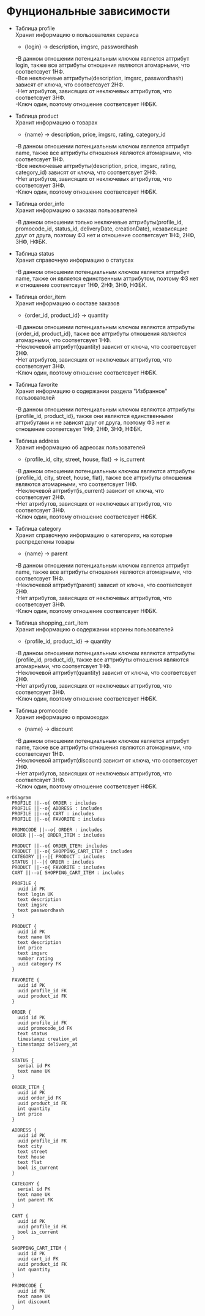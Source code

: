 # Фунциональные зависимости
- Таблица profile\
  Хранит информацию о пользователях сервиса
  - {login} -> description, imgsrc, passwordhash

  -В данном отношении потенциальным ключом является аттрибут login, также все аттрибуты отношения являются атомарными, что соответсвует 1НФ.\
  -Все неключевые аттрибуты(description, imgsrc, passwordhash) зависят от ключа, что соответсвует 2НФ.\
  -Нет атрибутов, зависящих от неключевых аттрибутов, что соответсвует 3НФ.\
  -Ключ один, поэтому отношение соответсвует НФБК.

- Таблица product\
  Хранит информацию о товарах
  - {name} -> description, price, imgsrc, rating, category_id

  -В данном отношении потенциальным ключом является аттрибут name, также все аттрибуты отношения являются атомарными, что соответсвует 1НФ.\
  -Все неключевые аттрибуты(description, price, imgsrc, rating, category_id) зависят от ключа, что соответсвует 2НФ.\
  -Нет атрибутов, зависящих от неключевых аттрибутов, что соответсвует 3НФ.\
  -Ключ один, поэтому отношение соответсвует НФБК.

- Таблица order_info\
  Хранит информацию о заказах пользователей
  
  -В данном отношении только неключевые аттрибуты(profile_id, promocode_id, status_id, deliveryDate, creationDate), независящие друг от друга, поэтому ФЗ нет и отношение соответсвует 1НФ, 2НФ, 3НФ, НФБК.

- Таблица status\
  Хранит справочную информацию о статусах
  
  -В данном отношении потенциальным ключом является аттрибут name, также он является единственным аттрибутом, поэтому ФЗ нет и отношение соответсвует 1НФ, 2НФ, 3НФ, НФБК.

- Таблица order_item\
  Хранит информацию о составе заказов
  - {order_id, product_id} -> quantity

  -В данном отношении потенциальным ключом являются аттрибуты {order_id, product_id}, также все аттрибуты отношения являются атомарными, что соответсвует 1НФ.\
  -Неключевой аттрибут(quantity) зависит от ключа, что соответсвует 2НФ.\
  -Нет атрибутов, зависящих от неключевых аттрибутов, что соответсвует 3НФ.\
  -Ключ один, поэтому отношение соответсвует НФБК.

- Таблица favorite\
  Хранит информацию о содержании раздела "Избранное" пользователей
  
  -В данном отношении потенциальным ключом являются аттрибуты {profile_id, product_id}, также они являются единственными аттрибутами и не зависят друг от друга, поэтому ФЗ нет и отношение соответсвует 1НФ, 2НФ, 3НФ, НФБК.

- Таблица address\
  Хранит информацию об адрессах пользователей
  - {profile_id, city, street, house, flat} -> is_current

  -В данном отношении потенциальным ключом являются аттрибуты {profile_id, city, street, house, flat}, также все аттрибуты отношения являются атомарными, что соответсвует 1НФ.\
  -Неключевой аттрибут(is_current) зависит от ключа, что соответсвует 2НФ.\
  -Нет атрибутов, зависящих от неключевых аттрибутов, что соответсвует 3НФ.\
  -Ключ один, поэтому отношение соответсвует НФБК.

- Таблица category\
  Хранит справочную информацию о категориях, на которые распределены товары
  - {name} -> parent
  
  -В данном отношении потенциальным ключом является аттрибут name, также все аттрибуты отношения являются атомарными, что соответсвует 1НФ.\
  -Неключевой аттрибут(parent) зависит от ключа, что соответсвует 2НФ.\
  -Нет атрибутов, зависящих от неключевых аттрибутов, что соответсвует 3НФ.\
  -Ключ один, поэтому отношение соответсвует НФБК.

- Таблица shopping_cart_item\
  Хранит информацию о содержании корзины пользователей
  - {profile_id, product_id} -> quantity

  -В данном отношении потенциальным ключом являются аттрибуты {profile_id, product_id}, также все аттрибуты отношения являются атомарными, что соответсвует 1НФ.\
  -Неключевой аттрибут(quantity) зависит от ключа, что соответсвует 2НФ.\
  -Нет атрибутов, зависящих от неключевых аттрибутов, что соответсвует 3НФ.\
  -Ключ один, поэтому отношение соответсвует НФБК.

- Таблица promocode\
  Хранит информацию о промокодах
  - {name} -> discount

  -В данном отношении потенциальным ключом является аттрибут name, также все аттрибуты отношения являются атомарными, что соответсвует 1НФ.\
  -Неключевой аттрибут(discount) зависит от ключа, что соответсвует 2НФ.\
  -Нет атрибутов, зависящих от неключевых аттрибутов, что соответсвует 3НФ.\
  -Ключ один, поэтому отношение соответсвует НФБК.
```mermaid
erDiagram
  PROFILE ||--o{ ORDER : includes
  PROFILE ||--o{ ADDRESS : includes
  PROFILE ||--o{ CART : includes
  PROFILE ||--o{ FAVORITE : includes

  PROMOCODE ||--o{ ORDER : includes
  ORDER ||--o{ ORDER_ITEM : includes

  PRODUCT ||--o{ ORDER_ITEM: includes
  PRODUCT ||--o{ SHOPPING_CART_ITEM : includes
  CATEGORY ||--|{ PRODUCT : includes
  STATUS ||--|{ ORDER : includes
  PRODUCT ||--o{ FAVORITE : includes
  CART ||--o{ SHOPPING_CART_ITEM : includes

  PROFILE {
    uuid id PK
    text login UK
    text description
    text imgsrc
    text passwordhash
  }

  PRODUCT {
    uuid id PK
    text name UK
    text description
    int price
    text imgsrc
    number rating
    uuid category FK
  }

  FAVORITE {
    uuid id PK
    uuid profile_id FK
    uuid product_id FK
  }

  ORDER {
    uuid id PK
    uuid profile_id FK
    uuid promocode_id FK
    text status
    timestampz creation_at
    timestampz delivery_at
  }

  STATUS {
    serial id PK
    text name UK
  }

  ORDER_ITEM {
    uuid id PK
    uuid order_id FK
    uuid product_id FK
    int quantity
    int price
  }

  ADDRESS {
    uuid id PK
    uuid profile_id FK
    text city
    text street
    text house
    text flat
    bool is_current
  }

  CATEGORY {
    serial id PK
    text name UK
    int parent FK
  }

  CART {
    uuid id PK
    uuid profile_id FK
    bool is_current
  }
  
  SHOPPING_CART_ITEM {
    uuid id PK
    uuid cart_id FK
    uuid product_id FK
    int quantity
  }

  PROMOCODE {
    uuid id PK
    text name UK
    int discount
  }
```
